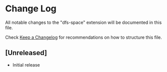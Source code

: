 # Change Log

All notable changes to the "dfs-space" extension will be documented in this file.

Check [Keep a Changelog](http://keepachangelog.com/) for recommendations on how to structure this file.

## [Unreleased]

- Initial release
